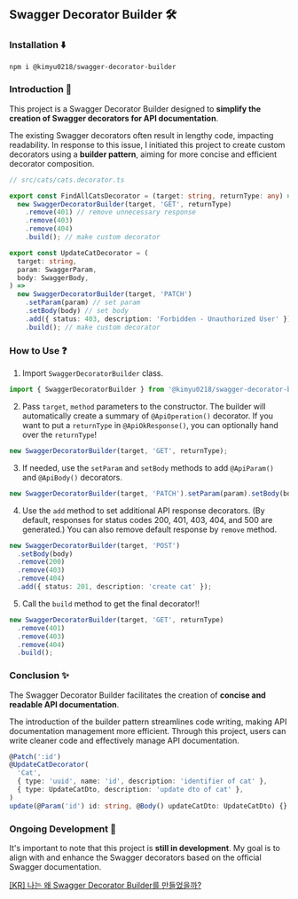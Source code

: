 ## Swagger Decorator Builder 🛠️

### Installation ⬇️

```bash
npm i @kimyu0218/swagger-decorator-builder
```

### Introduction 👀

This project is a Swagger Decorator Builder designed to **simplify the creation of Swagger decorators for API documentation**.

The existing Swagger decorators often result in lengthy code, impacting readability. In response to this issue, I initiated this project to create custom decorators using a **builder pattern**, aiming for more concise and efficient decorator composition.

```ts
// src/cats/cats.decorator.ts

export const FindAllCatsDecorator = (target: string, returnType: any) =>
  new SwaggerDecoratorBuilder(target, 'GET', returnType)
    .remove(401) // remove unnecessary response
    .remove(403)
    .remove(404)
    .build(); // make custom decorator

export const UpdateCatDecorator = (
  target: string,
  param: SwaggerParam,
  body: SwaggerBody,
) =>
  new SwaggerDecoratorBuilder(target, 'PATCH')
    .setParam(param) // set param
    .setBody(body) // set body
    .add({ status: 403, description: 'Forbidden - Unauthorized User' }) // overwrite 403 api response description
    .build(); // make custom decorator
```

### How to Use ❓

1. Import `SwaggerDecoratorBuilder` class.

```ts
import { SwaggerDecoratorBuilder } from '@kimyu0218/swagger-decorator-builder';
```

2. Pass `target`, `method` parameters to the constructor. The builder will automatically create a summary of `@ApiOperation()` decorator. If you want to put a `returnType` in `@ApiOkResponse()`, you can optionally hand over the `returnType`!

```ts
new SwaggerDecoratorBuilder(target, 'GET', returnType);
```

3. If needed, use the `setParam` and `setBody` methods to add `@ApiParam()` and `@ApiBody()` decorators.

```ts
new SwaggerDecoratorBuilder(target, 'PATCH').setParam(param).setBody(body);
```

4. Use the `add` method to set additional API response decorators. (By default, responses for status codes 200, 401, 403, 404, and 500 are generated.) You can also remove default response by `remove` method.

```ts
new SwaggerDecoratorBuilder(target, 'POST')
  .setBody(body)
  .remove(200)
  .remove(403)
  .remove(404)
  .add({ status: 201, description: 'create cat' });
```

5. Call the `build` method to get the final decorator!!

```ts
new SwaggerDecoratorBuilder(target, 'GET', returnType)
  .remove(401)
  .remove(403)
  .remove(404)
  .build();
```

### Conclusion ✨

The Swagger Decorator Builder facilitates the creation of **concise and readable API documentation**.

The introduction of the builder pattern streamlines code writing, making API documentation management more efficient. Through this project, users can write cleaner code and effectively manage API documentation.

```ts
@Patch(':id')
@UpdateCatDecorator(
  'Cat',
  { type: 'uuid', name: 'id', description: 'identifier of cat' },
  { type: UpdateCatDto, description: 'update dto of cat' },
)
update(@Param('id') id: string, @Body() updateCatDto: UpdateCatDto) {}
```

### Ongoing Development 🏃

It's important to note that this project is **still in development**. My goal is to align with and enhance the Swagger decorators based on the official Swagger documentation.

[[KR] 나는 왜 Swagger Decorator Builder를 만들었을까?](https://github.com/kimyu0218/swagger-decorator-builder/wiki/%EB%82%98%EB%8A%94-%EC%99%9C-Swagger-Decorator-Builder%EB%A5%BC-%EB%A7%8C%EB%93%A4%EC%97%88%EC%9D%84%EA%B9%8C%3F)
